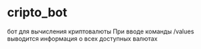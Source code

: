 # cripto_bot
бот для вычисления криптовалюты
При вводе команды /values выводится информация о всех доступных валютах
